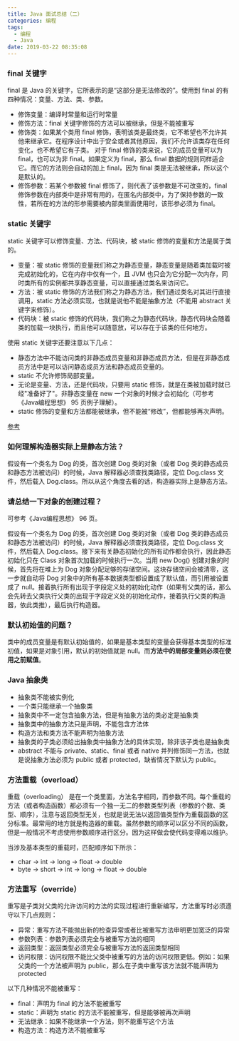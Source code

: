 ```yaml
---
title: Java 面试总结（二）
categories: 编程
tags:
  - 编程
  - Java
date: 2019-03-22 08:35:08
---
```


### final 关键字

final 是 Java 的关键字，它所表示的是“这部分是无法修改的”。使用到 final 的有四种情况：变量、方法、类、参数。

- 修饰变量：编译时常量和运行时常量
- 修饰方法：final 关键字修饰的方法可以被继承，但是不能被重写
- 修饰类：如果某个类用 final 修饰，表明该类是最终类，它不希望也不允许其他来继承它。在程序设计中出于安全或者其他原因，我们不允许该类存在任何变化，也不希望它有子类。  对于 final 修饰的类来说，它的成员变量可以为 final，也可以为非 final。如果定义为 final，那么 final 数据的规则同样适合它。而它的方法则会自动的加上 final，因为 final 类是无法被继承，所以这个是默认的。
- 修饰参数：若某个参数被 final 修饰了，则代表了该参数是不可改变的，final 修饰参数在内部类中是非常有用的，在匿名内部类中，为了保持参数的一致性，若所在的方法的形参需要被内部类里面使用时，该形参必须为 final。

### static 关键字

static 关键字可以修饰变量、方法、代码块，被 static 修饰的变量和方法是属于类的。

- 变量：被 static 修饰的变量我们称之为静态变量，静态变量是随着类加载时被完成初始化的，它在内存中仅有一个，且 JVM 也只会为它分配一次内存，同时类所有的实例都共享静态变量，可以直接通过类名来访问它。
- 方法：被 static 修饰的方法我们称之为静态方法，我们通过类名对其进行直接调用，static 方法必须实现，也就是说他不能是抽象方法（不能用 abstract 关键字来修饰）。
- 代码块：被 static 修饰的代码块，我们称之为静态代码块，静态代码块会随着类的加载一块执行，而且他可以随意放，可以存在于该类的任何地方。

使用 static 关键字还要注意以下几点：

- 静态方法中不能访问类的非静态成员变量和非静态成员方法，但是在非静态成员方法中是可以访问静态成员方法和静态成员变量的。
- static 不允许修饰局部变量。
- 无论是变量、方法，还是代码块，只要用 static 修饰，就是在类被加载时就已经"准备好了"。非静态变量在 new 一个对象的时候才会初始化（可参考《Java编程思想》 95 页例子理解）。
- static 修饰的变量和方法都能被继承，但不能被“修改”，但都能够再次声明。

[参考](https://www.cnblogs.com/dolphin0520/p/3799052.html)

### 如何理解构造器实际上是静态方法？

假设有一个类名为 Dog 的类，首次创建 Dog 类的对象（或者 Dog 类的静态成员和静态方法被访问）的时候，Java 解释器必须查找类路径，定位 Dog.class 文件，然后载入 Dog.class。所以从这个角度去看的话，构造器实际上是静态方法。

### 请总结一下对象的创建过程？

可参考《Java编程思想》 96 页。

假设有一个类名为 Dog 的类，首次创建 Dog 类的对象（或者 Dog 类的静态成员和静态方法被访问）的时候，Java 解释器必须查找类路径，定位 Dog.class 文件，然后载入 Dog.class。接下来有关静态初始化的所有动作都会执行，因此静态初始化只在 Class 对象首次加载的时候执行一次。当用 new Dog() 创建对象的时候，首先将在堆上为 Dog 对象分配足够的存储空间。这块存储空间会被清零，这一步就自动将 Dog 对象中的所有基本数据类型都设置成了默认值，而引用被设置成了 null。接着执行所有出现于字段定义处的初始化动作（如果有父类的话，那么会先转去父类执行父类的出现于字段定义处的初始化动作，接着执行父类的构造器，依此类推），最后执行构造器。

### 默认初始值的问题？

类中的成员变量是有默认初始值的，如果是基本类型的变量会获得基本类型的标准初值，如果是对象引用，默认的初始值就是 null。而**方法中的局部变量则必须在使用之前赋值**。

### Java 抽象类

- 抽象类不能被实例化
- 一个类只能继承一个抽象类
- 抽象类中不一定包含抽象方法，但是有抽象方法的类必定是抽象类
- 抽象类中的抽象方法只是声明，不能包含方法体
- 构造方法和类方法不能声明为抽象方法
- 抽象类的子类必须给出抽象类中抽象方法的具体实现，除非该子类也是抽象类
- abstract 不能与 private、static、final 或者 native 并列修饰同一方法，也就是说抽象方法必须为 public 或者 protected，缺省情况下默认为 public。

### 方法重载（overload）

重载（overloading） 是在一个类里面，方法名字相同，而参数不同。每个重载的方法（或者构造函数）都必须有一个独一无二的参数类型列表（参数的个数、类型、顺序），注意与返回类型无关，也就是说无法以返回值类型作为重载函数的区分标准。最常用的地方就是构造器的重载。虽然参数的顺序可以区分不同的函数，但是一般情况不考虑使用参数顺序进行区分。因为这样做会使代码变得难以维护。

当涉及基本类型的重载时，匹配顺序如下所示：

- char -> int -> long -> float -> double
- byte -> short -> int -> long -> float -> double

### 方法重写（override）

重写是子类对父类的允许访问的方法的实现过程进行重新编写，方法重写时必须遵守以下几点规则：

- 异常：重写方法不能抛出新的检查异常或者比被重写方法申明更加宽泛的异常
- 参数列表：参数列表必须完全与被重写方法的相同
- 返回类型：返回类型必须完全与被重写方法的返回类型相同
- 访问权限：访问权限不能比父类中被重写的方法的访问权限更低。例如：如果父类的一个方法被声明为 public，那么在子类中重写该方法就不能声明为 protected

以下几种情况不能被重写：

- final：声明为 final 的方法不能被重写
- static：声明为 static 的方法不能被重写，但是能够被再次声明
- 无法继承：如果不能继承一个方法，则不能重写这个方法
- 构造方法：构造方法不能被重写

